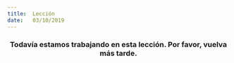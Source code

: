 ```yaml
---
title:  Lección
date:   03/10/2019
---
```


### <center>Todavía estamos trabajando en esta lección. Por favor, vuelva más tarde.</center>